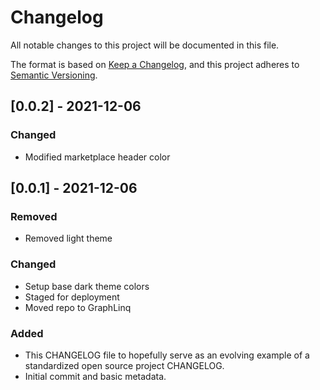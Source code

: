 # Changelog
All notable changes to this project will be documented in this file.

The format is based on [Keep a Changelog](https://keepachangelog.com/en/1.0.0/),
and this project adheres to [Semantic Versioning](https://semver.org/spec/v2.0.0.html).

## [0.0.2] - 2021-12-06
### Changed
- Modified marketplace header color

## [0.0.1] - 2021-12-06
### Removed
- Removed light theme

### Changed
- Setup base dark theme colors
- Staged for deployment
- Moved repo to GraphLinq

### Added
- This CHANGELOG file to hopefully serve as an evolving example of a
  standardized open source project CHANGELOG.
- Initial commit and basic metadata.
